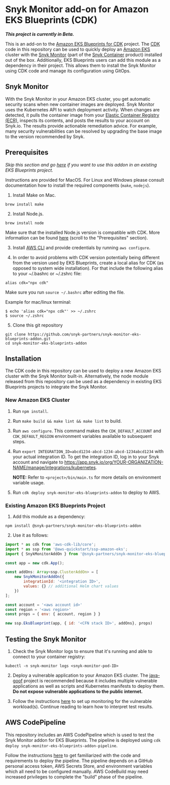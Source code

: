 # Snyk Monitor add-on for Amazon EKS Blueprints (CDK)
**_This project is currently in Beta._**

This is an add-on to the [Amazon EKS Blueprints for CDK](https://github.com/aws-quickstart/cdk-eks-blueprints) project. The [CDK](https://aws.amazon.com/cdk/) code in this repository can be used to quickly deploy an [Amazon EKS](https://aws.amazon.com/eks/) cluster with the [Snyk Monitor](https://github.com/snyk/kubernetes-monitor) (part of the [Snyk Container](https://snyk.io/product/container-vulnerability-management/) product) installed out of the box. Additionally, EKS Blueprints users can add this module as a dependency in their project. This allows them to install the Snyk Monitor using CDK code and manage its configuration using GitOps.

## Snyk Monitor
With the Snyk Monitor in your Amazon EKS cluster, you get automatic security scans when new container images are deployed. Snyk Monitor uses the Kubernetes API to watch deployment activity. When changes are detected, it pulls the container image from your [Elastic Container Registry (ECR)](https://aws.amazon.com/ecr/), inspects its contents, and posts the results to your account on Snyk.io. The results provide actionable remediation advice. For example, many security vulnerabilities can be resolved by upgrading the base image to the version recommended by Snyk.

## Prerequisites
_Skip this section and go [here](#existing-amazon-eks-blueprints-project) if you want to use this addon in an existing EKS Blueprints project._

Instructions are provided for MacOS. For Linux and Windows please consult documentation how to install the required components (`make`, `nodejs`).

1. Install Make on Mac.
```
brew install make
```
2. Install Node.js.
```
brew install node
```

Make sure that the installed Node.js version is compatible with CDK. More information can be found [here](https://docs.aws.amazon.com/cdk/latest/guide/getting_started.html#:~:text=All%20AWS%20CDK,a%20different%20recommendation.) (scroll to the "Prerequisites" section).

3. Install [AWS CLI](https://docs.aws.amazon.com/cli/latest/userguide/getting-started-install.html) and provide credentials by running `aws configure`. 

4. In order to avoid problems with CDK version potentially being different from the version used by EKS Blueprints, create a local alias for CDK (as opposed to system wide installation). For that include the following alias to your ~/.bashrc or ~/.zshrc file:

```
alias cdk="npx cdk"
```
Make sure you run `source ~/.bashrc` after editing the file. 

Example for mac/linux terminal:

```
$ echo 'alias cdk="npx cdk"' >> ~/.zshrc
$ source ~/.zshrc
```

5. Clone this git repository
```
git clone https://github.com/snyk-partners/snyk-monitor-eks-blueprints-addon.git
cd snyk-monitor-eks-blueprints-addon
```

## Installation
The CDK code in this repository can be used to deploy a new Amazon EKS cluster with the Snyk Monitor built-in. Alternatively, the node module released from this repository can be used as a dependency in existing EKS Blueprints projects to integrate the Snyk Monitor.

### New Amazon EKS Cluster
1. Run `npm install`.

2. Run `make build && make lint && make list` to build.

3. Run `aws configure`. This command makes the `CDK_DEFAULT_ACCOUNT` and `CDK_DEFAULT_REGION` environment variables available to subsequent steps.

4. Run `export INTEGRATION_ID=abcd1234-abcd-1234-abcd-1234abcd1234` with your actual integration ID. To get the integration ID, log in to your Snyk account and navigate to https://app.snyk.io/org/YOUR-ORGANIZATION-NAME/manage/integrations/kubernetes.

    **NOTE:** Refer to `<project>/bin/main.ts` for more details on environment variable usage.

5. Run `cdk deploy snyk-monitor-eks-blueprints-addon` to deploy to AWS.

### Existing Amazon EKS Blueprints Project
1. Add this module as a dependency:
```
npm install @snyk-partners/snyk-monitor-eks-blueprints-addon
```

2. Use it as follows:
```js
import * as cdk from 'aws-cdk-lib/core';
import * as ssp from '@aws-quickstart/ssp-amazon-eks';
import { SnykMonitorAddOn } from '@snyk-partners/snyk-monitor-eks-blueprints-addon';

const app = new cdk.App();

const addOns: Array<ssp.ClusterAddOn> = [
    new SnykMonitorAddOn({
        integrationId: '<integration ID>',
        values: {} // additional Helm chart values
    })
];

const account = '<aws account id>'
const region = '<aws region>'
const props = { env: { account, region } }

new ssp.EksBlueprint(app, { id: '<CFN stack ID>', addOns}, props)
```

## Testing the Snyk Monitor
1. Check the Snyk Monitor logs to ensure that it's running and able to connect to your container registry:
```
kubectl -n snyk-monitor logs <snyk-monitor-pod-ID>
```
2. Deploy a vulnerable application to your Amazon EKS cluster. The [java-goof](https://github.com/snyk-labs/java-goof) project is recommended because it includes multiple vulnerable applications as well as scripts and Kubernetes manifests to deploy them. **Do not expose vulnerable applications to the public internet.**

3. Follow the instructions [here](https://docs.snyk.io/products/snyk-container/image-scanning-library/kubernetes-workload-and-image-scanning/adding-kubernetes-workloads-for-security-scanning#manually-add-workloads) to set up monitoring for the vulnerable workload(s). Continue reading to learn how to interpret test results.

## AWS CodePipeline
This repository includes an AWS CodePipeline which is used to test the Snyk Monitor addon for EKS Blueprints. The pipeline is deployed using `cdk deploy snyk-monitor-eks-blueprints-addon-pipeline`.

Follow the instructions [here](https://aws-quickstart.github.io/cdk-eks-blueprints/pipelines/#creating-a-pipeline) to get familiarized with the code and requirements to deploy the pipeline. The pipeline depends on a GitHub personal access token, AWS Secrets Store, and environment variables which all need to be configured manually. AWS CodeBuild may need increased privileges to complete the "build" phase of the pipeline.

